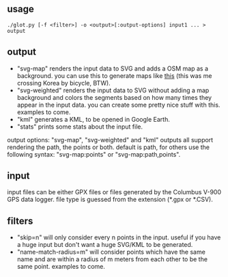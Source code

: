 ## usage

    ./glot.py [-f <filter>] -o <output>[:output-options] input1 ... > output

## output

- "svg-map" renders the input data to SVG and adds a OSM map as a background. you can use this to generate maps like [this](http://instagr.am/p/ThPim/) (this was me crossing Korea by bicycle, BTW).
- "svg-weighted" renders the input data to SVG without adding a map background and colors the segments based on how many times they appear in the input data. you can create some pretty nice stuff with this. examples to come.
- "kml" generates a KML, to be opened in Google Earth.
- "stats" prints some stats about the input file.

output options: "svg-map", "svg-weighted" and "kml" outputs all support rendering the path, the points or both. default is path, for others use the following syntax: "svg-map:points" or "svg-map:path,points".

## input

input files can be either GPX files or files generated by the Columbus V-900 GPS data logger. file type is guessed from the extension (*.gpx or *.CSV).

## filters

- "skip=n" will only consider every n points in the input. useful if you have a huge input but don't want a huge SVG/KML to be generated.
- "name-match-radius=m" will consider points which have the same name and are within a radius of m meters from each other to be the same point. examples to come.
